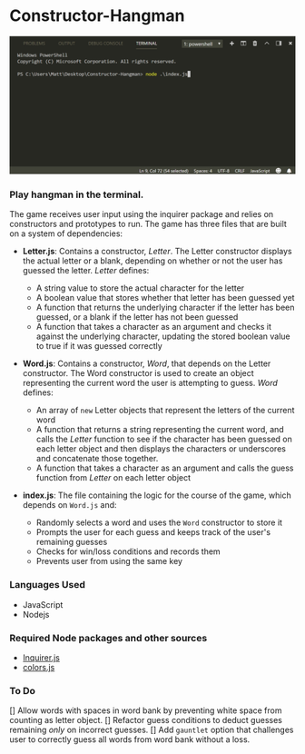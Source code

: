 # Constructor-Hangman
![](images/constructorHangman.gif)
### Play hangman in the terminal.
The game receives user input using the inquirer package and relies on constructors and prototypes to run.
The game has three files that are built on a system of dependencies:
* **Letter.js**: Contains a constructor, *Letter*. The Letter constructor displays the actual letter or a blank, depending on whether or not the user has guessed the letter. *Letter* defines:
  * A string value to store the actual character for the letter
  * A boolean value that stores whether that letter has been guessed yet
  * A function that returns the underlying character if the letter has been guessed, or a blank if the letter has not been guessed
  * A function that takes a character as an argument and checks it against the underlying character, updating the stored boolean value to true if it was guessed correctly

* **Word.js**: Contains a constructor, *Word*, that depends on the Letter constructor. The Word constructor is used to create an object representing the current word the user is attempting to guess. *Word* defines:
  * An array of `new` Letter objects that represent the letters of the current word
  * A function that returns a string representing the current word, and calls the *Letter* function to see if the character has been guessed on each letter object and then displays the characters or underscores and concatenate those together.
  * A function that takes a character as an argument and calls the guess function from *Letter* on each letter object

* **index.js**: The file containing the logic for the course of the game, which depends on `Word.js` and:
  * Randomly selects a word and uses the `Word` constructor to store it
  * Prompts the user for each guess and keeps track of the user's remaining guesses
  * Checks for win/loss conditions and records them
  * Prevents user from using the same key

### Languages Used
* JavaScript
* Nodejs

### Required Node packages and other sources
* [Inquirer.js](https://www.npmjs.com/package/inquirer#examples)
* [colors.js](https://www.npmjs.com/package/colors)

### To Do
[] Allow words with spaces in word bank by preventing white space from counting as letter object.
[] Refactor guess conditions to deduct guesses remaining *only* on incorrect guesses.
[] Add `gauntlet` option that challenges user to correctly guess all words from word bank without a loss.
